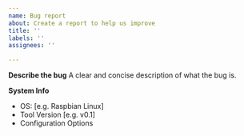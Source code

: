 ```yaml
---
name: Bug report
about: Create a report to help us improve
title: ''
labels: ''
assignees: ''

---
```


**Describe the bug**
A clear and concise description of what the bug is.

**System Info**
 - OS: [e.g. Raspbian Linux]
 - Tool Version [e.g. v0.1]
 - Configuration Options
